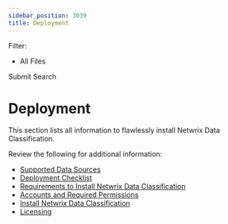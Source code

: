 ```yaml
---
sidebar_position: 3039
title: Deployment
---
```


Filter: 

* All Files

Submit Search

# Deployment

This section lists all information to flawlessly install Netwrix Data Classification.

Review the following for additional information:

* [Supported Data Sources](../../Requirements/SupportedSources "Supported Data Sources")
* [Deployment Checklist](Checklist "Deployment Checklist")
* [Requirements to Install Netwrix Data Classification](../../Requirements/Overview "Requirements to Install Netwrix Data Classification")
* [Accounts and Required Permissions](../../Requirements/AccountReqs "Requirements to Install Netwrix Data Classification")
* [Install Netwrix Data Classification](../Overview "Requirements to Install Netwrix Data Classification")
* [Licensing](../../Configuration/Licensing "Licensing")